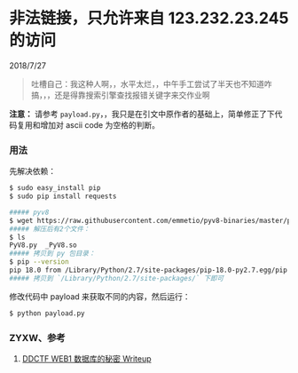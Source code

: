 # 非法链接，只允许来自 123.232.23.245 的访问
2018/7/27

> 吐槽自己：我这种人啊，，水平太烂，，中午手工尝试了半天也不知道咋搞，，，还是得靠搜索引擎查找报错关键字来交作业啊

**注意：** 请参考 `payload.py`，，我只是在引文中原作者的基础上，简单修正了下代码复用和增加对 ascii code 为空格的判断。

### 用法

先解决依赖：
```bash
$ sudo easy_install pip
$ sudo pip install requests

##### pyv8
$ wget https://raw.githubusercontent.com/emmetio/pyv8-binaries/master/pyv8-osx.zip
##### 解压后有2个文件：
$ ls
PyV8.py  _PyV8.so
##### 拷贝到 py 包目录：
$ pip --version
pip 18.0 from /Library/Python/2.7/site-packages/pip-18.0-py2.7.egg/pip (python 2.7)
##### 拷贝到 `/Library/Python/2.7/site-packages/` 下即可

```

修改代码中 payload 来获取不同的内容，然后运行：
```bash
$ python payload.py
```




### ZYXW、参考
1. [DDCTF WEB1 数据库的秘密 Writeup](https://www.inorijam.com/index.php/ddctf-web1-writeup.html)
